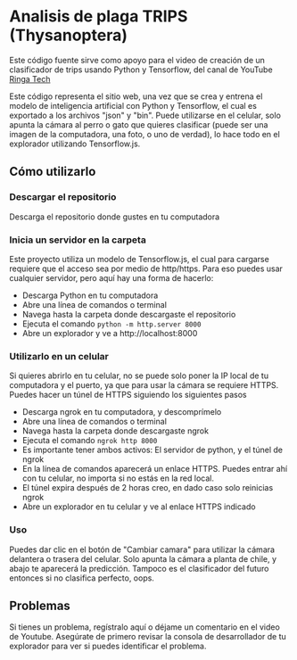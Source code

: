 # Analisis de plaga TRIPS (Thysanoptera)

Este código fuente sirve como apoyo para el video de creación de un clasificador de trips usando Python y Tensorflow, del canal de YouTube [Ringa Tech](https://youtube.com/RingaTech)

Este código representa el sitio web, una vez que se crea y entrena el modelo de inteligencia artificial con Python y Tensorflow, el cual es exportado a los archivos "json" y "bin".
Puede utilizarse en el celular, solo apunta la cámara al perro o gato que quieres clasificar (puede ser una imagen de la computadora, una foto, o uno de verdad), lo hace todo en el explorador utilizando Tensorflow.js.

## Cómo utilizarlo

### Descargar el repositorio
Descarga el repositorio donde gustes en tu computadora

### Inicia un servidor en la carpeta
Este proyecto utiliza un modelo de Tensorflow.js, el cual para cargarse requiere que el acceso sea por medio de http/https.
Para eso puedes usar cualquier servidor, pero aquí hay una forma de hacerlo:
- Descarga Python en tu computadora
- Abre una línea de comandos o terminal
- Navega hasta la carpeta donde descargaste el repositorio
- Ejecuta el comando `python -m http.server 8000`
- Abre un explorador y ve a http://localhost:8000

### Utilizarlo en un celular
Si quieres abrirlo en tu celular, no se puede solo poner la IP local de tu computadora y el puerto, ya que para usar la cámara se requiere HTTPS. Puedes hacer un túnel de HTTPS siguiendo los siguientes pasos
- Descarga ngrok en tu computadora, y descomprímelo
- Abre una línea de comandos o terminal
- Navega hasta la carpeta donde descargaste ngrok
- Ejecuta el comando `ngrok http 8000`
- Es importante tener ambos activos: El servidor de python, y el túnel de ngrok
- En la línea de comandos aparecerá un enlace HTTPS. Puedes entrar ahí con tu celular, no importa si no estás en la red local.
- El túnel expira después de 2 horas creo, en dado caso solo reinicias ngrok
- Abre un explorador en tu celular y ve al enlace HTTPS indicado

### Uso
Puedes dar clic en el botón de "Cambiar camara" para utilizar la cámara delantera o trasera del celular. Solo apunta la cámara a planta de chile, y abajo te aparecerá la predicción. Tampoco es el clasificador del futuro entonces si no clasifica perfecto, oops.

## Problemas
Si tienes un problema, regístralo aquí o déjame un comentario en el video de Youtube. Asegúrate de primero revisar la consola de desarrollador de tu explorador para ver si puedes identificar el problema.